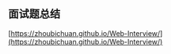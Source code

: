 ## 面试题总结
[https://zhoubichuan.github.io/Web-Interview/](https://zhoubichuan.github.io/Web-Interview/)
